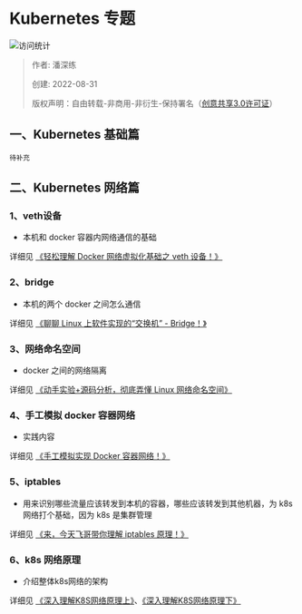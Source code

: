 # Kubernetes 专题 

![访问统计](https://visitor-badge.glitch.me/badge?page_id=senlypan.qa.17-kubernetes-about&left_color=blue&right_color=red)

> 作者: 潘深练
>
> 创建: 2022-08-31
>
> 版权声明：自由转载-非商用-非衍生-保持署名（[创意共享3.0许可证](https://creativecommons.org/licenses/by-nc-nd/3.0/deed.zh)）


## 一、Kubernetes 基础篇

`待补充`

## 二、Kubernetes 网络篇

### 1、veth设备

- 本机和 docker 容器内网络通信的基础

详细见 [《轻松理解 Docker 网络虚拟化基础之 veth 设备！》](https://mp.weixin.qq.com/s/sSQFINJ8RO8Nc4XtcyQIjQ)

### 2、bridge

- 本机的两个 docker 之间怎么通信

详细见 [《聊聊 Linux 上软件实现的“交换机” - Bridge！》](https://mp.weixin.qq.com/s/JnKz1fUgZmGdvfxOm2ehZg)

### 3、网络命名空间

- docker 之间的网络隔离

详细见 [《动手实验+源码分析，彻底弄懂 Linux 网络命名空间》](https://mp.weixin.qq.com/s/lscMpc5BWAEzjgYw6H0wBw)

### 4、手工模拟 docker 容器网络

- 实践内容

详细见 [《手工模拟实现 Docker 容器网络！》](https://mp.weixin.qq.com/s/Arcz3RWe_o0Ijw6uPWKdVw)

### 5、iptables

- 用来识别哪些流量应该转发到本机的容器，哪些应该转发到其他机器，为 k8s 网络打个基础，因为 k8s 是集群管理

详细见 [《来，今天飞哥带你理解 iptables 原理！》](https://mp.weixin.qq.com/s/O084fYzUFk7jAzJ2DDeADg)

### 6、k8s 网络原理

- 介绍整体k8s网络的架构

详细见 [《深入理解K8S网络原理上》](https://mp.weixin.qq.com/s/8muM-UAl7KyFAIsdfTebyQ)、[《深入理解K8S网络原理下》](https://mp.weixin.qq.com/s/-DcJ7N_gqhaPWsIT1NMKIw)
 